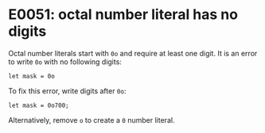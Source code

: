 # E0051: octal number literal has no digits

Octal number literals start with `0o` and require at least one digit. It is an
error to write `0o` with no following digits:

    let mask = 0o

To fix this error, write digits after `0o`:

    let mask = 0o700;

Alternatively, remove `o` to create a `0` number literal.
